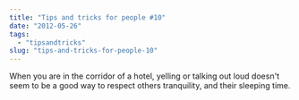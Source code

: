 ```yaml
---
title: "Tips and tricks for people #10"
date: "2012-05-26"
tags: 
  - "tipsandtricks"
slug: "tips-and-tricks-for-people-10"
---
```


When you are in the corridor of a hotel, yelling or talking out loud doesn't seem to be a good way to respect others tranquility, and their sleeping time.
